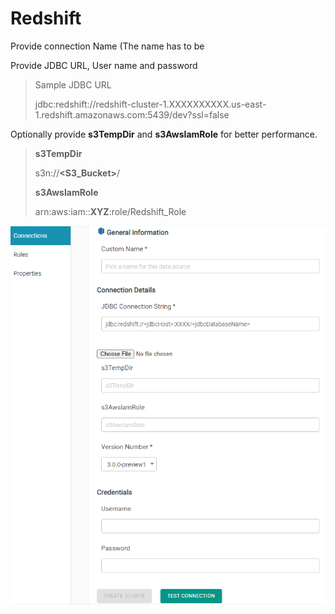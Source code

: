 # Redshift

Provide connection Name \(The name has to be 

Provide JDBC URL, User name and password

> Sample JDBC URL
>
> jdbc:redshift://redshift-cluster-1.XXXXXXXXXX.us-east-1.redshift.amazonaws.com:5439/dev?ssl=false



Optionally provide **s3TempDir** and **s3AwsIamRole** for better performance. 

> **s3TempDir**
>
> s3n://**&lt;S3\_Bucket&gt;**/
>
> **s3AwsIamRole**
>
> arn:aws:iam::**XYZ**:role/Redshift\_Role



![Redshift Configuration](../.gitbook/assets/redshift_config.png)

 
